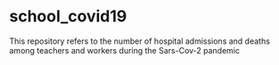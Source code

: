 # school_covid19
This repository refers to the number of hospital admissions and deaths among teachers and workers during the Sars-Cov-2 pandemic

